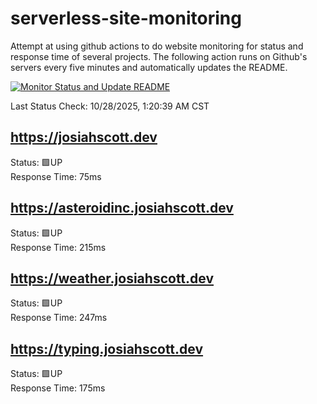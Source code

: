 # serverless-site-monitoring
Attempt at using github actions to do website monitoring for status and response time of several projects. The following action runs on Github's servers every five minutes and automatically updates the README.  

[![Monitor Status and Update README](https://github.com/JosiahSco/serverless-site-monitoring/actions/workflows/monitor.yaml/badge.svg)](https://github.com/JosiahSco/serverless-site-monitoring/actions/workflows/monitor.yaml)

Last Status Check: 10/28/2025, 1:20:39 AM CST

## https://josiahscott.dev
Status: 🟩UP  
Response Time: 75ms

## https://asteroidinc.josiahscott.dev
Status: 🟩UP  
Response Time: 215ms

## https://weather.josiahscott.dev
Status: 🟩UP  
Response Time: 247ms

## https://typing.josiahscott.dev
Status: 🟩UP  
Response Time: 175ms

